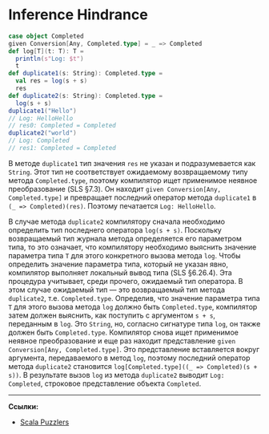 # Inference Hindrance

```scala
case object Completed
given Conversion[Any, Completed.type] = _ => Completed
def log[T](t: T): T =
  println(s"Log: $t")
  t
def duplicate1(s: String): Completed.type =
  val res = log(s + s)
  res
def duplicate2(s: String): Completed.type =
  log(s + s)
duplicate1("Hello")
// Log: HelloHello
// res0: Completed = Completed
duplicate2("world")
// Log: Completed
// res1: Completed = Completed
```

В методе `duplicate1` тип значения `res` не указан и подразумевается как `String`. 
Этот тип не соответствует ожидаемому возвращаемому типу метода `Completed.type`, 
поэтому компилятор ищет применимое неявное преобразование (SLS §7.3). 
Он находит `given Conversion[Any, Completed.type]` 
и превращает последний оператор метода `duplicate1` в `(_ => Completed)(res)`. 
Поэтому печатается `Log: HelloHello`. 

В случае метода `duplicate2` компилятору сначала необходимо определить тип последнего оператора `log(s + s)`. 
Поскольку возвращаемый тип журнала метода определяется его параметром типа, 
то это означает, что компилятору необходимо выяснить значение параметра типа `T` 
для этого конкретного вызова метода `log`. 
Чтобы определить значение параметра типа, который не указан явно, 
компилятор выполняет локальный вывод типа (SLS §6.26.4). 
Эта процедура учитывает, среди прочего, ожидаемый тип оператора. 
В этом случае ожидаемый тип — это возвращаемый тип метода `duplicate2`, т.е. `Completed.type`. 
Определив, что значение параметра типа `T` для этого вызова метода `log` должно быть `Completed.type`, 
компилятор затем должен выяснить, как поступить с аргументом `s + s`, переданным в `log`. 
Это `String`, но, согласно сигнатуре типа `log`, он также должен быть `Completed.type`. 
Компилятор снова ищет применимое неявное преобразование 
и еще раз находит представление `given Conversion[Any, Completed.type]`. 
Это представление вставляется вокруг аргумента, передаваемого в метод `log`, 
поэтому последний оператор метода `duplicate2` становится `log[Completed.type]((_ => Completed)(s + s))`. 
В результате вызов `log` из метода `duplicate2` выводит `Log: Completed`, 
строковое представление объекта `Completed`.


---

**Ссылки:**

- [Scala Puzzlers](https://scalapuzzlers.com/index.html#pzzlr-066)
